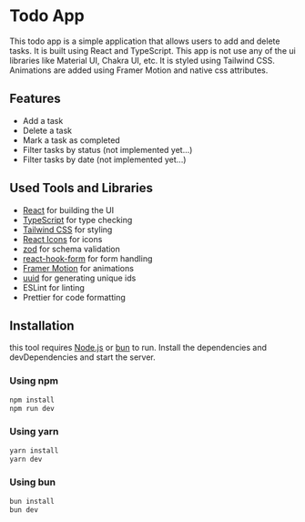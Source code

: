 # Todo App

This todo app is a simple application that allows users to add and delete tasks. It is built using React and
TypeScript. This app is not use any of the ui libraries like Material UI, Chakra UI, etc. It is styled using Tailwind
CSS.
Animations are added using Framer Motion and native css attributes.

## Features

- Add a task
- Delete a task
- Mark a task as completed
- Filter tasks by status (not implemented yet...)
- Filter tasks by date (not implemented yet...)

## Used Tools and Libraries

- [React](https://react.dev/) for building the UI
- [TypeScript](https://typescriptlang.org) for type checking
- [Tailwind CSS](https://tailwindcss.com) for styling
- [React Icons](https://react-icons.github.io/react-icons/) for icons
- [zod](https://zod.dev) for schema validation
- [react-hook-form](https://react-hook-form.com/) for form handling
- [Framer Motion](https://www.framer.com/motion/) for animations
- [uuid](https://www.npmjs.com/package/uuid) for generating unique ids
- ESLint for linting
- Prettier for code formatting

## Installation

this tool requires [Node.js](https://nodejs.org/) or [bun](https://bun.sh/)  to run.
Install the dependencies and devDependencies and start the server.

### Using npm

```bash
npm install
npm run dev
```

### Using yarn

```bash
yarn install
yarn dev
```

### Using bun

```bash
bun install
bun dev
```